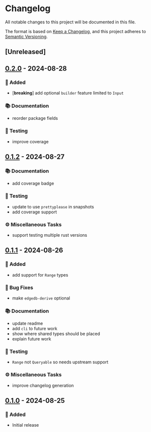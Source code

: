 # Changelog

All notable changes to this project will be documented in this file.

The format is based on [Keep a Changelog](https://keepachangelog.com/en/1.0.0/), and this project adheres to [Semantic Versioning](https://semver.org/spec/v2.0.0.html).

## [Unreleased]

## [0.2.0](https://github.com/ifiokjr/edgedb_codegen/compare/v0.1.2...v0.2.0) - 2024-08-28

### <!-- 0 -->🎉 Added
- [**breaking**] add optional `builder` feature limited to `Input`

### <!-- 3 -->📚 Documentation
- reorder package fields

### <!-- 6 -->🧪 Testing
- improve coverage

## [0.1.2](https://github.com/ifiokjr/edgedb_codegen/compare/v0.1.1...v0.1.2) - 2024-08-27

### <!-- 3 -->📚 Documentation
- add coverage badge

### <!-- 6 -->🧪 Testing
- update to use `prettyplease` in snapshots
- add coverage support

### <!-- 7 -->⚙️ Miscellaneous Tasks
- support testing multiple rust versions

## [0.1.1](https://github.com/ifiokjr/edgedb_codegen/compare/v0.1.0...v0.1.1) - 2024-08-26

### <!-- 0 -->🎉 Added
- add support for `Range` types

### <!-- 1 -->🐛 Bug Fixes
- make `edgedb-derive` optional

### <!-- 3 -->📚 Documentation
- update readme
- add `cli` to future work
- show where shared types should be placed
- explain future work

### <!-- 6 -->🧪 Testing
- `Range` not `Queryable` so needs upstream support

### <!-- 7 -->⚙️ Miscellaneous Tasks
- improve changelog generation

## [0.1.0](https://github.com/ifiokjr/edgedb_codegen/releases/tag/edgedb_codegen-v0.1.0) - 2024-08-25

### 🎉 Added

- Initial release
